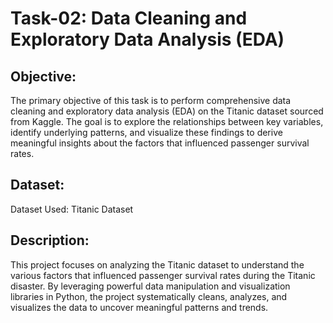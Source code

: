 # Task-02: Data Cleaning and Exploratory Data Analysis (EDA)
## Objective:
The primary objective of this task is to perform comprehensive data cleaning and exploratory data analysis (EDA) on the Titanic dataset sourced from Kaggle. The goal is to explore the relationships between key variables, identify underlying patterns, and visualize these findings to derive meaningful insights about the factors that influenced passenger survival rates.

## Dataset:
Dataset Used: Titanic Dataset

## Description:
This project focuses on analyzing the Titanic dataset to understand the various factors that influenced passenger survival rates during the Titanic disaster. By leveraging powerful data manipulation and visualization libraries in Python, the project systematically cleans, analyzes, and visualizes the data to uncover meaningful patterns and trends.

